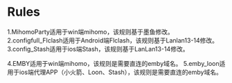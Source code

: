 # Rules
1.MihomoParty适用于win端mihomo，该规则基于墨鱼修改。
2.configfull_Flclash适用于Android端Flclash，该规则基于Lanlan13-14修改。
3.config_Stash适用于ios端Stash，该规则基于LanLan13-14修改。

4.EMBY适用于win端mihomo，该规则是需要直连的emby域名。
5.emby_loon适用于ios端代理APP（小火箭、Loon、Stash），该规则是需要直连的emby域名。
